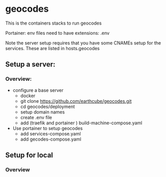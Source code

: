 # geocodes
This is the containers stacks to run geocodes

Portainer:
 env files need to have extensions: .env

Note the server setup requires that you have some CNAMEs setup for 
the services. These are listed in hosts.geocodes


##  Setup a server:
### Overview:
* configure a base server
  * docker
  * git clone https://github.com/earthcube/geocodes.git
  * cd geocodes/deployment
  * setup domain names
  * create .env file
  * add  (traefik and portainer ) build-machine-compose.yaml
* Use portainer to setup geocodes
  * add services-compose.yaml
  * add gecodes-compose.yaml


## Setup for local
### Overview
